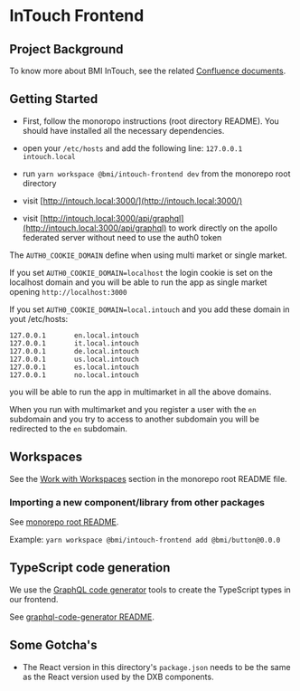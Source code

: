 # InTouch Frontend

## Project Background

To know more about BMI InTouch, see the related [Confluence documents](https://bmigroup.atlassian.net/wiki/spaces/IRP/pages/1858797800/Technical+Blueprint).

## Getting Started

- First, follow the monoropo instructions (root directory README). You should have installed all the necessary dependencies.

- open your `/etc/hosts` and add the following line: `127.0.0.1 intouch.local`

- run `yarn workspace @bmi/intouch-frontend dev` from the monorepo root directory

- visit [http://intouch.local:3000/](http://intouch.local:3000/)

- visit [http://intouch.local:3000/api/graphql](http://intouch.local:3000/api/graphql) to work directly on the apollo federated server without need to use the auth0 token

The `AUTH0_COOKIE_DOMAIN` define when using multi market or single market.

If you set `AUTH0_COOKIE_DOMAIN=localhost` the login cookie is set on the localhost domain and you will be able to run the app as single market opening `http://localhost:3000`

If you set `AUTH0_COOKIE_DOMAIN=local.intouch` and you add these domain in yout /etc/hosts:

```
127.0.0.1       en.local.intouch
127.0.0.1       it.local.intouch
127.0.0.1       de.local.intouch
127.0.0.1       us.local.intouch
127.0.0.1       es.local.intouch
127.0.0.1       no.local.intouch
```

you will be able to run the app in multimarket in all the above domains.

When you run with multimarket and you register a user with the `en` subdomain and you try to access to another subdomain you will be redirected to the `en` subdomain.

## Workspaces

See the [Work with Workspaces](https://gitlab.com/bmi-digital/dxb#work-with-workspaces) section in the monorepo root README file.

### Importing a new component/library from other packages

See [monorepo root README](https://gitlab.com/bmi-digital/dxb/-/tree/master#work-with-workspaces).

Example: `yarn workspace @bmi/intouch-frontend add @bmi/button@0.0.0`

## TypeScript code generation

We use the [GraphQL code generator](https://www.graphql-code-generator.com/) tools to create the TypeScript types in our frontend.

See [graphql-code-generator README](https://github.com/dotansimha/graphql-code-generator#readme).

## Some Gotcha's

- The React version in this directory's `package.json` needs to be the same as the React version used by the DXB components.
